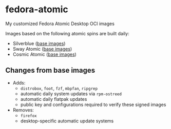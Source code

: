 # fedora-atomic

My customized Fedora Atomic Desktop OCI images

Images based on the following atomic spins are built daily:
* Silverblue ([base images](https://quay.io/repository/fedora-ostree-desktops/silverblue))
* Sway Atomic ([base images](https://quay.io/repository/fedora-ostree-desktops/sericea))
* Cosmic Atomic ([base images](https://quay.io/repository/fedora-ostree-desktops/cosmic-atomic))

## Changes from base images

* Adds:
  *  `distrobox`, `foot`, `fzf`, `mbpfan`, `ripgrep`
  *  automatic daily system updates via `rpm-ostreed`
  *  automatic daily flatpak updates
  *  public key and configurations required to verify these signed images
* Removes:
  *  `firefox`
  *  desktop-specific automatic update systems
